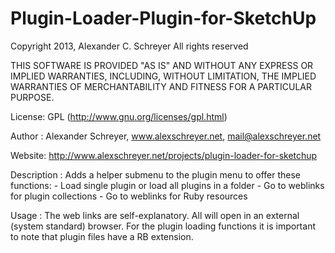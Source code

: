 Plugin-Loader-Plugin-for-SketchUp
=================================

Copyright 2013, Alexander C. Schreyer
All rights reserved

THIS SOFTWARE IS PROVIDED "AS IS" AND WITHOUT ANY EXPRESS OR IMPLIED WARRANTIES,
INCLUDING, WITHOUT LIMITATION, THE IMPLIED WARRANTIES OF MERCHANTABILITY AND
FITNESS FOR A PARTICULAR PURPOSE.

License:        GPL (http://www.gnu.org/licenses/gpl.html)

Author :        Alexander Schreyer, www.alexschreyer.net, mail@alexschreyer.net

Website:        http://www.alexschreyer.net/projects/plugin-loader-for-sketchup

Description :   Adds a helper submenu to the plugin menu to offer these
                functions:
                - Load single plugin or load all plugins in a folder
                - Go to weblinks for plugin collections
                - Go to weblinks for Ruby resources
                
Usage :         The web links are self-explanatory. All will open in an
                external (system standard) browser. For the plugin loading
                functions it is important to note that plugin files have a RB
                extension.
